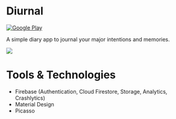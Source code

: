 # Diurnal
[![Google Play](https://img.shields.io/badge/Google_Play-1.1-green)](https://play.google.com/store/apps/details?id=com.hifeful.diurnal)

A simple diary app to journal your major intentions and memories.

 <img src="https://i.imgur.com/hTCNPu0.png" />

 # Tools & Technologies
 * Firebase (Authentication, Cloud Firestore, Storage, Analytics, Crashlytics)
 * Material Design
 * Picasso

